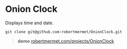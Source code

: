 # Onion Clock

Displays time and date.

    git clone git@github.com:robertmermet/OnionClock.git

>**demo** [robertmermet.com/projects/OnionClock](http://robertmermet.com/projects/OnionClock)

